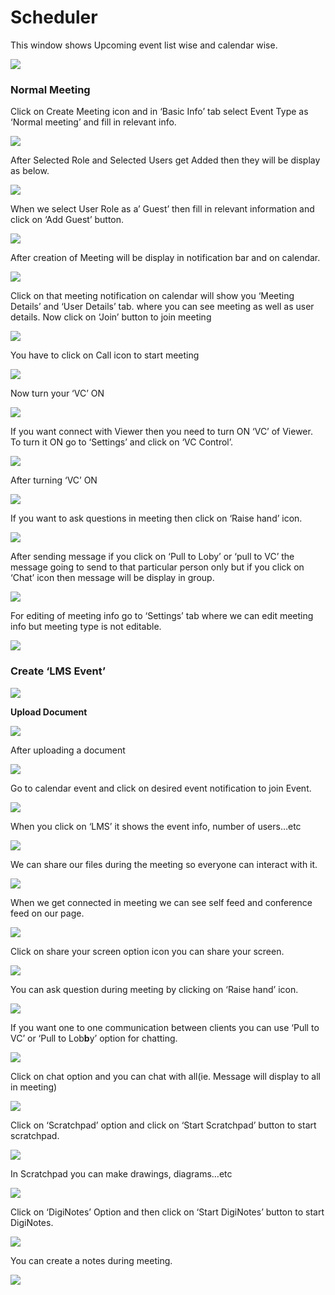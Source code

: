 # Scheduler

This window shows Upcoming event list wise and calendar wise.

![](../.gitbook/assets/image%20%28152%29.png)

###  **Normal Meeting**

Click on Create Meeting icon and in ‘Basic Info’ tab select Event Type as ‘Normal meeting’ and fill in relevant info.

![](../.gitbook/assets/image%20%28177%29.png)

After Selected Role and Selected Users get Added then they will be display as below.

![](../.gitbook/assets/image%20%28260%29.png)

When we select User Role as a’ Guest’ then fill in relevant information and click on ‘Add Guest’ button.

![](../.gitbook/assets/image%20%28148%29.png)

After creation of Meeting will be display in notification bar and on calendar.

![](../.gitbook/assets/image%20%28110%29.png)

Click on that meeting notification on calendar will show you ‘Meeting Details’ and ‘User Details’ tab. where you can see meeting as well as user details. Now click on ‘Join’ button to join meeting

![](../.gitbook/assets/image%20%28119%29.png)

You have to click on Call icon to start meeting

![](../.gitbook/assets/image%20%28140%29.png)

Now turn your ‘VC’ ON

![](../.gitbook/assets/image%20%2898%29.png)

If you want connect with Viewer then you need to turn ON ‘VC’ of Viewer. To turn it ON go to ‘Settings’ and click on ‘VC Control’.

![](../.gitbook/assets/image%20%28192%29.png)

After turning ‘VC’ ON

![](../.gitbook/assets/image%20%28100%29.png)

If you want to ask questions in meeting then click on ‘Raise hand’ icon.

![](../.gitbook/assets/image%20%28214%29.png)

After sending message if you click on ‘Pull to Loby’ or ‘pull to VC’ the message going to send to that particular person only but if you click on ‘Chat’ icon then message will be display in group.

![](../.gitbook/assets/image%20%28165%29.png)

For editing of meeting info go to ‘Settings’ tab where we can edit meeting info but meeting type is not editable.

![](../.gitbook/assets/image%20%2873%29.png)

###  **Create ‘LMS Event’**

![](../.gitbook/assets/image%20%28117%29.png)

 **Upload Document**

![](../.gitbook/assets/image%20%28202%29.png)

After uploading a document

![](../.gitbook/assets/image%20%2895%29.png)

Go to calendar event and click on desired event notification to join Event.

![](../.gitbook/assets/image%20%2865%29.png)

When you click on ‘LMS’ it shows the event info, number of users…etc

![](../.gitbook/assets/image%20%286%29.png)

We can share our files during the meeting so everyone can interact with it.

![](../.gitbook/assets/image%20%28263%29.png)

When we get connected in meeting we can see self feed and conference feed on our page.

![](../.gitbook/assets/image%20%28158%29.png)

Click on share your screen option icon you can share your screen.

![](../.gitbook/assets/image%20%28210%29.png)

You can ask question during meeting by clicking on ‘Raise hand’ icon.

![](../.gitbook/assets/image%20%28113%29.png)

If you want one to one communication between clients you can use ‘Pull to VC’ or ‘Pull to Lob**b**y’ option for chatting.

![](../.gitbook/assets/image%20%28258%29.png)

Click on chat option and you can chat with all\(ie. Message will display to all in meeting\)

![](../.gitbook/assets/image%20%28219%29.png)

Click on ‘Scratchpad’ option and click on ‘Start Scratchpad’ button to start scratchpad.

![](../.gitbook/assets/image%20%2867%29.png)

In Scratchpad you can make drawings, diagrams…etc

![](../.gitbook/assets/image%20%2858%29.png)

Click on ‘DigiNotes’ Option and then click on ‘Start DigiNotes’ button to start DigiNotes.

![](../.gitbook/assets/image%20%2888%29.png)

You can create a notes during meeting.

![](../.gitbook/assets/image%20%28236%29.png)



